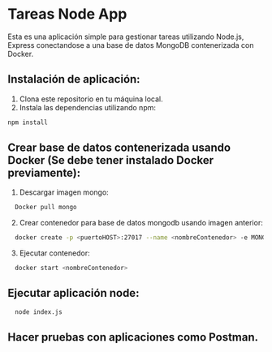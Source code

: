 # Tareas Node App

Esta es una aplicación simple para gestionar tareas utilizando Node.js, Express conectandose a una base de datos MongoDB contenerizada con Docker.

## Instalación de aplicación:

1. Clona este repositorio en tu máquina local.
2. Instala las dependencias utilizando npm:

  ```bash
  npm install
  ```

## Crear base de datos contenerizada usando Docker (Se debe tener instalado Docker previamente):

1. Descargar imagen mongo: 

  ```bash
	Docker pull mongo
  ```
	
2. Crear contenedor para base de datos mongodb usando imagen anterior:
  
  ```bash
	docker create -p <puertoHOST>:27017 --name <nombreContenedor> -e MONGO_INITDB_ROOT_USERNAME=<nombreUsuario> -e MONGO_INITDB_ROOT_PASSWORD=<contraseñaUsuario> mongo
  ```
3. Ejecutar contenedor:

  ```bash
	docker start <nombreContenedor>
  ```

## Ejecutar aplicación node:

  ```bash
	node index.js
  ```

## Hacer pruebas con aplicaciones como Postman.
